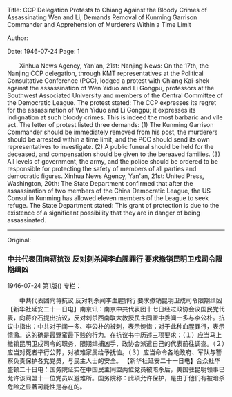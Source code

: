 Title: CCP Delegation Protests to Chiang Against the Bloody Crimes of Assassinating Wen and Li, Demands Removal of Kunming Garrison Commander and Apprehension of Murderers Within a Time Limit

Author:

Date: 1946-07-24
Page: 1

　　Xinhua News Agency, Yan'an, 21st: Nanjing News: On the 17th, the Nanjing CCP delegation, through KMT representatives at the Political Consultative Conference (PCC), lodged a protest with Chiang Kai-shek against the assassination of Wen Yiduo and Li Gongpu, professors at the Southwest Associated University and members of the Central Committee of the Democratic League. The protest stated: The CCP expresses its regret for the assassination of Wen Yiduo and Li Gongpu; it expresses its indignation at such bloody crimes. This is indeed the most barbaric and vile act. The letter of protest listed three demands: (1) The Kunming Garrison Commander should be immediately removed from his post, the murderers should be arrested within a time limit, and the PCC should send its own representatives to investigate. (2) A public funeral should be held for the deceased, and compensation should be given to the bereaved families. (3) All levels of government, the army, and the police should be ordered to be responsible for protecting the safety of members of all parties and democratic figures.
    Xinhua News Agency, Yan'an, 21st: United Press, Washington, 20th: The State Department confirmed that after the assassination of two members of the China Democratic League, the US Consul in Kunming has allowed eleven members of the League to seek refuge. The State Department stated: This grant of protection is due to the existence of a significant possibility that they are in danger of being assassinated.



<hr /> 

Original: 


### 中共代表团向蒋抗议  反对刺杀闻李血腥罪行  要求撤销昆明卫戍司令限期缉凶

1946-07-24
第1版()
专栏：

　　中共代表团向蒋抗议
    反对刺杀闻李血腥罪行
    要求撤销昆明卫戍司令限期缉凶
    【新华社延安二十一日电】南京讯：南京中共代表团十七日经过政协会议国民党代表，向蒋介石提出抗议，反对刺杀西南联大教授民主同盟中委闻一多与李公朴。抗议中指出：中共对于闻一多、李公朴的被刺，表示惋惜；对于此种血腥罪行，表示愤激。这的确是最野蛮最下贱的行为。在抗议书中历述三项要求：（１）应当马上撤销昆明卫戍司令的职务，限期缉捕凶手，政协会派遣自己的代表前往调查。（２）应当对死者举行公葬，对被难家属给予抚恤。（３）应当命令各地政府、军队与警察负责保护各党党员，与民主人士的安全。
    【新华社延安二十一日电】合众社华盛顿二十日电：国务院证实在中国民主同盟两位党员被暗杀后，美国驻昆明领事已允许该同盟十一位党员以避难所。国务院称：此项允许保护，是由于他们有被暗杀危险之显著可能性是存在的。

